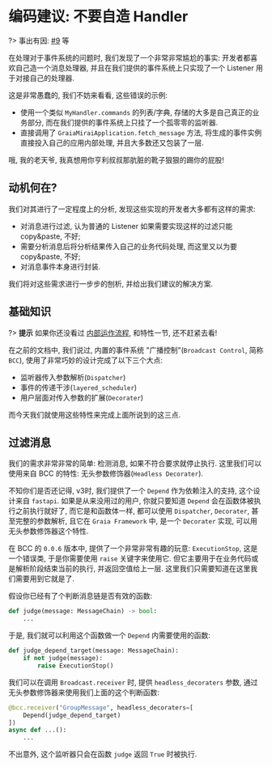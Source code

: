 # 编码建议: 不要自造 Handler

?> 事出有因: [#9](https://github.com/GraiaProject/Application/issues/9) 等

在处理对于事件系统的问题时, 我们发现了一个非常非常尴尬的事实:
开发者都喜欢自己造一个消息处理器, 并且在我们提供的事件系统上只实现了一个 Listener 用于对接自己的处理器.  

这是非常愚蠢的, 我们不妨来看看, 这些错误的示例:

 - 使用一个类似 `MyHandler.commands` 的列表/字典, 存储的大多是自己真正的业务部分,
 而在我们提供的事件系统上只挂了一个孤零零的监听器.
 - 直接调用了 `GraiaMiraiApplication.fetch_message` 方法,
 将生成的事件实例直接投入自己的应用内部处理, 并且大多数还又包装了一层.

哦, 我的老天爷, 我真想用你亨利叔叔那肮脏的靴子狠狠的踢你的屁股!

## 动机何在?
我们对其进行了一定程度上的分析, 发现这些实现的开发者大多都有这样的需求:

 - 对消息进行过滤, 认为普通的 Listener 如果需要实现这样的过滤只能 copy&paste, 不好;
 - 需要分析消息后将分析结果传入自己的业务代码处理, 而这里又以为要 copy&paste, 不好;
 - 对消息事件本身进行封装.

我们将对这些需求进行一步步的刨析, 并给出我们建议的解决方案.

## 基础知识

?> **提示** 如果你还没看过 [内部运作流程](tutorial/event_listening_controling "Graia Framework - 内部运作流程"),
和特性一节, 还不赶紧去看!

在之前的文档中, 我们说过, 内置的事件系统 "广播控制"(`Broadcast Control`, 简称 `BCC`),
使用了非常巧妙的设计完成了以下三个大点:

 - 监听器传入参数解析(`Dispatcher`)
 - 事件的传递干涉(`layered_scheduler`)
 - 用户层面对传入参数的扩展(`Decorater`)

而今天我们就使用这些特性来完成上面所说到的这三点.

## 过滤消息

我们的需求非常非常的简单: 检测消息, 如果不符合要求就停止执行.
这里我们可以使用来自 BCC 的特性: 无头参数修饰器(`Headless Decorater`).

不知你们是否还记得, v3时, 我们提供了一个 `Depend` 作为依赖注入的支持,
这个设计来自 `fastapi`. 如果是从来没用过的用户, 你就只要知道 `Depend` 会在函数体被执行之前执行就好了,
而它是和函数体一样, 都可以使用 `Dispatcher`, `Decorater`, 甚至完整的参数解析,
且它在 `Graia Framework` 中, 是一个 `Decorater` 实现, 可以用无头参数修饰器这个特性.

在 BCC 的 `0.0.6` 版本中, 提供了一个非常非常有趣的玩意: `ExecutionStop`,
这是一个错误类, 于是你需要使用 `raise` 关键字来使用它.
但它主要用于在业务代码或是解析阶段结束当前的执行, 并返回空值给上一层.
这里我们只需要知道在这里我们需要用到它就是了.

假设你已经有了个判断消息链是否有效的函数:

``` python
def judge(message: MessageChain) -> bool:
    ...
```

于是, 我们就可以利用这个函数做一个 `Depend` 内需要使用的函数:

``` python
def judge_depend_target(message: MessageChain):
    if not judge(message):
        raise ExecutionStop()
```

我们可以在调用 `Broadcast.receiver` 时, 提供 `headless_decoraters` 参数,
通过无头参数修饰器来使用我们上面的这个判断函数:

``` python
@bcc.receiver("GroupMessage", headless_decoraters=[
    Depend(judge_depend_target)
])
async def ...():
    ...
```

不出意外, 这个监听器只会在函数 `judge` 返回 `True` 时被执行.
